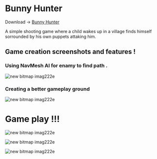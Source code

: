 # Bunny Hunter
 Download ->  [Bunny Hunter ](https://www.dropbox.com/s/9ggb9pdsq1wlh3s/Bunny%20Hunter%203.rar?dl=0)
 
A simple shooting game where a child wakes up in a village finds himself sorrounded by his own puppets attaking him. 

## Game creation screenshots and features ! 

### Using NavMesh AI for enamy to find path .

![new bitmap imag222e](https://user-images.githubusercontent.com/41207912/43982260-f4575700-9d16-11e8-971b-6412a46cca82.jpg)

### Creating a better gameplay ground

![new bitmap imag222e](https://user-images.githubusercontent.com/41207912/43982459-d51a8744-9d17-11e8-8f34-9bfbeff2687b.jpg)

 # Game play !!!
 
 ![new bitmap imag222e](https://user-images.githubusercontent.com/41207912/43982705-0424fece-9d19-11e8-8fd9-4ab33f9cb8fe.jpg)
 
 ![new bitmap imag222e](https://user-images.githubusercontent.com/41207912/43982828-8bc8e19c-9d19-11e8-8a39-0580d582182e.jpg)

![new bitmap imag222e](https://user-images.githubusercontent.com/41207912/43982943-f86ec884-9d19-11e8-9c2c-829a69142553.jpg)
